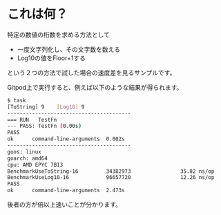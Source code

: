 # これは何？

特定の数値の桁数を求める方法として

- 一度文字列化し、その文字数を数える
- Log10の値をFloor+1する

という２つの方法で試した場合の速度差を見るサンプルです。

Gitpod上で実行すると、例えば以下のような結果が得られます。

```sh
$ task 
[ToString] 9    [Log10] 9
----------------------------------------
=== RUN   TestFn
--- PASS: TestFn (0.00s)
PASS
ok      command-line-arguments  0.002s
----------------------------------------
goos: linux
goarch: amd64
cpu: AMD EPYC 7B13
BenchmarkUseToString-16         34382973                35.82 ns/op
BenchmarkUseLog10-16            96657720                12.26 ns/op
PASS
ok      command-line-arguments  2.473s
```

後者の方が倍以上速いことが分かります。
